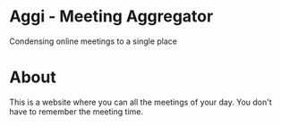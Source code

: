 # Aggi - Meeting Aggregator
  Condensing online meetings to a single place
# About
  This is a website where you can all the meetings of your day. You don't have to remember the meeting time.
